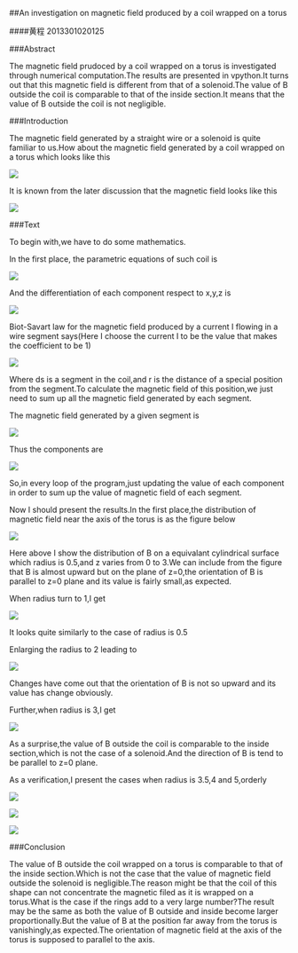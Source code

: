 ##An investigation on magnetic field produced by a coil wrapped on a torus

####黄程  2013301020125

###Abstract

The magnetic field prudoced by a coil wrapped on a torus is investigated through numerical computation.The results are presented in vpython.It turns out that this magnetic field is different from that of a solenoid.The value of B outside the coil is comparable to that of the inside section.It means that the value of B outside the coil is not negligible.

###Introduction

The magnetic field generated by a straight wire or a solenoid is quite familiar to us.How about the magnetic field generated by a coil wrapped on a torus which looks like this

![](https://raw.githubusercontent.com/chenghuang2016/computationalphysics_N2013301020125/master/%E7%AC%AC%E5%8D%81%E4%B8%89%E6%AC%A1%E4%BD%9C%E4%B8%9A/helix.png)

It is known from the later discussion that the magnetic field looks like this

![](https://raw.githubusercontent.com/chenghuang2016/computationalphysics_N2013301020125/master/%E7%AC%AC%E5%8D%81%E4%B8%89%E6%AC%A1%E4%BD%9C%E4%B8%9A/magnet.gif)

###Text

To begin with,we have to do some mathematics.

In the first place, the parametric equations of such coil is

![](https://raw.githubusercontent.com/chenghuang2016/computationalphysics_N2013301020125/master/%E7%AC%AC%E5%8D%81%E4%B8%89%E6%AC%A1%E4%BD%9C%E4%B8%9A/helix1.png)

And the differentiation of each component respect to x,y,z is

![](https://raw.githubusercontent.com/chenghuang2016/computationalphysics_N2013301020125/master/%E7%AC%AC%E5%8D%81%E4%B8%89%E6%AC%A1%E4%BD%9C%E4%B8%9A/differential.png)

Biot-Savart law for the magnetic field produced by a current I flowing in a wire segment says(Here I choose the current I to be the value that makes the coefficient to be 1)

![](https://raw.githubusercontent.com/chenghuang2016/computationalphysics_N2013301020125/master/%E7%AC%AC%E5%8D%81%E4%B8%89%E6%AC%A1%E4%BD%9C%E4%B8%9A/princeple.png)

Where ds is a segment in the coil,and r is the distance of a special position from the segment.To calculate the magnetic field of this position,we just need to sum up all the magnetic field generated by each segment.

The magnetic field generated by a given segment is 

![](https://raw.githubusercontent.com/chenghuang2016/computationalphysics_N2013301020125/master/%E7%AC%AC%E5%8D%81%E4%B8%89%E6%AC%A1%E4%BD%9C%E4%B8%9A/calculation.png)

Thus the components are 

![](https://raw.githubusercontent.com/chenghuang2016/computationalphysics_N2013301020125/master/%E7%AC%AC%E5%8D%81%E4%B8%89%E6%AC%A1%E4%BD%9C%E4%B8%9A/result.png)

So,in every loop of the program,just updating the value of each component in order to sum up the value of magnetic field of each segment.

Now I should present the results.In the first place,the distribution of magnetic field near the axis of the torus is as the figure below

![](https://raw.githubusercontent.com/chenghuang2016/computationalphysics_N2013301020125/master/%E7%AC%AC%E5%8D%81%E4%B8%89%E6%AC%A1%E4%BD%9C%E4%B8%9A/r%3D0.5.png)

Here above I show the distribution of B on a equivalant cylindrical surface which radius is 0.5,and z varies from 0 to 3.We can include from the figure that B is almost upward but on the plane of z=0,the orientation of B is parallel to z=0 plane and its value is fairly small,as expected.

When radius turn to 1,I get

![](https://raw.githubusercontent.com/chenghuang2016/computationalphysics_N2013301020125/master/%E7%AC%AC%E5%8D%81%E4%B8%89%E6%AC%A1%E4%BD%9C%E4%B8%9A/r%3D1.png)

It looks quite similarly to the case of radius is 0.5

Enlarging the radius to 2 leading to

![](https://raw.githubusercontent.com/chenghuang2016/computationalphysics_N2013301020125/master/%E7%AC%AC%E5%8D%81%E4%B8%89%E6%AC%A1%E4%BD%9C%E4%B8%9A/r%3D2.png)

Changes have come out that the orientation of B is not so upward and its value has change obviously.

Further,when radius is 3,I get

![](https://raw.githubusercontent.com/chenghuang2016/computationalphysics_N2013301020125/master/%E7%AC%AC%E5%8D%81%E4%B8%89%E6%AC%A1%E4%BD%9C%E4%B8%9A/r%3D3.png)

As a surprise,the value of B outside the coil is comparable to the inside section,which is not the case of a solenoid.And the direction of B is tend to be parallel to z=0 plane.

As a verification,I present the cases when radius is 3.5,4 and 5,orderly

![](https://raw.githubusercontent.com/chenghuang2016/computationalphysics_N2013301020125/master/%E7%AC%AC%E5%8D%81%E4%B8%89%E6%AC%A1%E4%BD%9C%E4%B8%9A/r%3D3.5.png)

![](https://raw.githubusercontent.com/chenghuang2016/computationalphysics_N2013301020125/master/%E7%AC%AC%E5%8D%81%E4%B8%89%E6%AC%A1%E4%BD%9C%E4%B8%9A/r%3D4.png)

![](https://raw.githubusercontent.com/chenghuang2016/computationalphysics_N2013301020125/master/%E7%AC%AC%E5%8D%81%E4%B8%89%E6%AC%A1%E4%BD%9C%E4%B8%9A/r%3D5.png)

###Conclusion

The value of B outside the coil wrapped on a torus is comparable to that of the inside section.Which is not the case that the value of magnetic field outside the solenoid is negligible.The reason might be that the coil of this shape can not concentrate the magnetic filed as it is wrapped on a torus.What is the case if the rings add to a very large number?The result may be the same as both the value of B outside and inside become larger proportionally.But the value of B at the position far away from the torus is vanishingly,as expected.The orientation of magnetic field at the axis of the torus is supposed to parallel to the axis. 
